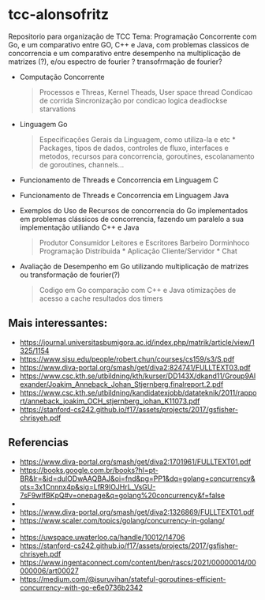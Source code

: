 # tcc-alonsofritz
Repositorio para organização de TCC
Tema: Programação Concorrente com Go, e um comparativo entre GO, C++ e Java, com problemas classicos de concorrencia e um comparativo entre desempenho na multiplicação de matrizes (?), e/ou espectro de fourier ? transofrmação de fourier?

- Computação Concorrente
	> Processos e Threas, Kernel Theads, User space thread
	> Condicao de corrida
	> Sincronização por condicao logica
	> deadlockse starvations

- Linguagem Go
	> Especificações Gerais da Linguagem, como utiliza-la e etc
		* Packages, tipos de dados, controles de fluxo, interfaces e metodos, recursos para concorrencia, goroutines, escolanamento de goroutines, channels...

- Funcionamento de Threads e Concorrencia em Linguagem C

- Funcionamento de Threads e Concorrencia em Linguagem Java

- Exemplos do Uso de Recursos de concorrencia do Go implementados em problemas clássicos de concorrencia, fazendo um paralelo a sua implementação utiliando C++ e Java
	> Produtor Consumidor
	> Leitores e Escritores
	> Barbeiro Dorminhoco
	> Programação Distribuida
		* Aplicação Cliente/Servidor
		* Chat

- Avaliação de Desempenho em Go utilizando multiplicação de matrizes ou transformação de fourier(?)
	> Codigo em Go
	> comparação com C++ e Java
	> otimizações de acesso a cache
	> resultados dos timers
 
## Mais interessantes:
- https://journal.universitasbumigora.ac.id/index.php/matrik/article/view/1325/1154
- https://www.sjsu.edu/people/robert.chun/courses/cs159/s3/S.pdf
- https://www.diva-portal.org/smash/get/diva2:824741/FULLTEXT03.pdf
- https://www.csc.kth.se/utbildning/kth/kurser/DD143X/dkand11/Group9Alexander/Joakim_Anneback_Johan_Stjernberg.finalreport.2.pdf
- https://www.csc.kth.se/utbildning/kandidatexjobb/datateknik/2011/rapport/anneback_joakim_OCH_stjernberg_johan_K11073.pdf
- https://stanford-cs242.github.io/f17/assets/projects/2017/gsfisher-chrisyeh.pdf

## Referencias
- https://www.diva-portal.org/smash/get/diva2:1701961/FULLTEXT01.pdf
- https://books.google.com.br/books?hl=pt-BR&lr=&id=dulODwAAQBAJ&oi=fnd&pg=PP1&dq=golang+concurrency&ots=3x1Cnnnx4p&sig=LfR9lOJHrL_VsGU-7sF9wIfBKpQ#v=onepage&q=golang%20concurrency&f=false
- 
- https://www.diva-portal.org/smash/get/diva2:1326869/FULLTEXT01.pdf
- https://www.scaler.com/topics/golang/concurrency-in-golang/
- 
- https://uwspace.uwaterloo.ca/handle/10012/14706
- https://stanford-cs242.github.io/f17/assets/projects/2017/gsfisher-chrisyeh.pdf
- https://www.ingentaconnect.com/content/ben/rascs/2021/00000014/00000006/art00027
- https://medium.com/@isuruvihan/stateful-goroutines-efficient-concurrency-with-go-e6e0736b2342
